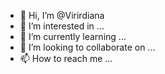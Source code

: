 - 👋 Hi, I’m @Virirdiana
- 👀 I’m interested in ...
- 🌱 I’m currently learning ...
- 💞️ I’m looking to collaborate on ...
- 📫 How to reach me ...

<!---
Virirdiana/Virirdiana is a ✨ special ✨ repository because its `README.md` (this file) appears on your GitHub profile.
You can click the Preview link to take a look at your changes.
--->
